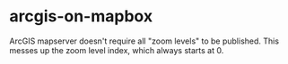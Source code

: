 arcgis-on-mapbox
================

ArcGIS mapserver doesn't require all "zoom levels" to be published. This messes up the zoom level index, which always starts at 0.
